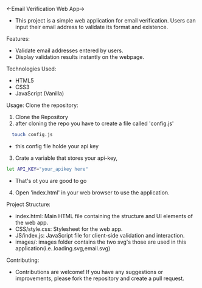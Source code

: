 <-Email Verification Web App->

- This project is a simple web application for email verification. Users can input their email address to validate its format and existence.

Features:

- Validate email addresses entered by users.
- Display validation results instantly on the webpage.

Technologies Used:
- HTML5
- CSS3
- JavaScript (Vanilla)

Usage:
Clone the repository:
1. Clone the Repository
2. after cloning the repo you have to create a file called 'config.js'
```bash
  touch config.js
```
  - this config file holde your api key
3. Crate a variable that stores your api-key,
```bash
let API_KEY="your_apikey here"
```
  - That's ot you are good to go
4. Open 'index.html' in your web browser to use the application.

Project Structure:

- index.html: Main HTML file containing the structure and UI elements of the web app.
- CSS/style.css: Stylesheet for the web app.
- JS/index.js: JavaScript file for client-side validation and interaction.
- images/: images folder contains the two svg's those are used in this application(i.e..loading.svg,email.svg)


Contributing:

- Contributions are welcome! If you have any suggestions or improvements, please fork the repository and create a pull request.
